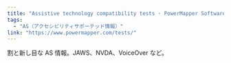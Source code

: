 ```yaml
---
title: "Assistive technology compatibility tests · PowerMapper Software"
tags:
  - "AS（アクセシビリティサポーテッド情報）"
link: "https://www.powermapper.com/tests/"
---
```


割と新し目な AS 情報。JAWS、NVDA、VoiceOver など。
